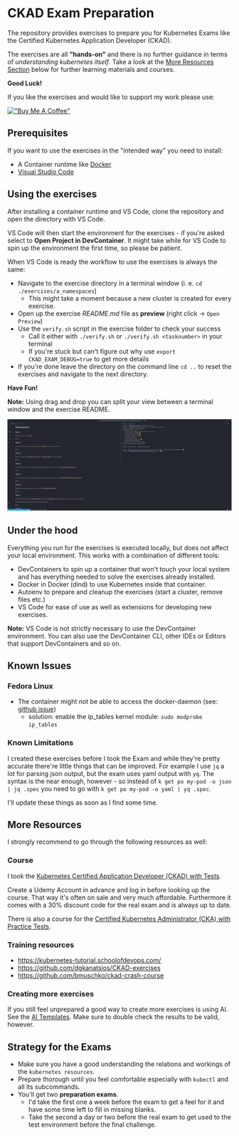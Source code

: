 # CKAD Exam Preparation

The repository provides exercises to prepare you for Kubernetes Exams like the Certified Kubernetes Application Developer (CKAD).

The exercises are all __"hands-on"__ and there is no further guidance in terms of _understanding kubernetes itself_.
Take a look at the [More Resources Section](#more-resources) below for further learning materials and courses.

__Good Luck!__

If you like the exercises and would like to support my work please use:

[!["Buy Me A Coffee"](https://www.buymeacoffee.com/assets/img/custom_images/orange_img.png)](https://buymeacoffee.com/chdalski)

## Prerequisites

If you want to use the exercises in the "intended way" you need to install:

- A Container runtime like [Docker](https://docs.docker.com/engine/install/)
- [Visual Studio Code](https://code.visualstudio.com/)

## Using the exercises

After installing a container runtime and VS Code, clone the repository and open the directory with VS Code.

VS Code will then start the environment for the exercises - if you're asked select to __Open Project in DevContainer__.
It might take while for VS Code to spin up the environment the first time, so please be patient.

When VS Code is ready the workflow to use the exercises is always the same:

- Navigate to the exercise directory in a terminal window (i. e. `cd ./exercises/a_namespaces`)
  - This might take a moment because a new cluster is created for every exercise.
- Open up the exercise _README.md_ file as __preview__ (right click -> `Open Preview`)
- Use the `verify.sh` script in the exercise folder to check your success
  - Call it either with `./verify.sh` or `./verify.sh <tasknumber>` in your terminal
  - If you're stuck but can't figure out why use `export CKAD_EXAM_DEBUG=true` to get more details
- If you're done leave the directory on the command line `cd ..` to reset the exercises and navigate to the next directory.

__Have Fun!__

__Note:__
Using drag and drop you can split your view between a terminal window and the exercise README.

![VS Code Split View](.images/vscode_splitview.png)

## Under the hood

Everything you run for the exercises is executed locally, but does not affect your local environment.
This works with a combination of different tools:

- DevContainers to spin up a container that won't touch your local system and has everything needed to solve the exercises already installed.
- Docker in Docker (dind) to use Kubernetes inside that container.
- Autoenv to prepare and cleanup the exercises (start a cluster, remove files etc.)
- VS Code for ease of use as well as extensions for developing new exercises.

__Note:__
VS Code is not strictly necessary to use the DevContainer environment.
You can also use the DevContainer CLI, other IDEs or Editors that support DevContainers and so on.

## Known Issues

### Fedora Linux

- The container might not be able to access the docker-daemon (see: [github issue](https://github.com/devcontainers/features/issues/1235))
  - solution: enable the ip_tables kernel module: `sudo modprobe ip_tables`

### Known Limitations

I created these exercises before I took the Exam and while they're pretty accurate there're little things that can be improved.
For example I use `jq` a lot for parsing json output, but the exam uses yaml output with `yq`.
The syntax is the near enough, however - so instead of `k get po my-pod -o json | jq .spec` you need to go with `k get po my-pod -o yaml | yq .spec`.

I'll update these things as soon as I find some time.

## More Resources

I strongly recommend to go through the following resources as well:

### Course

I took the [Kubernetes Certified Application Developer (CKAD) with Tests](https://www.udemy.com/course/certified-kubernetes-application-developer/).

Create a Udemy Account in advance and log in before looking up the course.
That way it's often on sale and very much affordable.
Furthermore it comes with a 30% discount code for the real exam and is always up to date.

There is also a course for the [Certified Kubernetes Administrator (CKA) with Practice Tests](https://www.udemy.com/course/certified-kubernetes-administrator-with-practice-tests/).

### Training resources

- <https://kubernetes-tutorial.schoolofdevops.com/>
- <https://github.com/dgkanatsios/CKAD-exercises>
- <https://github.com/bmuschko/ckad-crash-course>

### Creating more exercises

If you still feel unprepared a good way to create more exercises is using AI.
See the [AI Templates](./AI-TEMPLATES.md). Make sure to double check the results to be valid, however.

## Strategy for the Exams

- Make sure you have a good understanding the relations and workings of the `kubernetes resources`.
- Prepare thorough until you feel comfortable especially with `kubectl` and all its subcommands.
- You'll get two __preparation exams__.
  - I'd take the first one a week before the exam to get a feel for it and have some time left to fill in missing blanks.
  - Take the second a day or two before the real exam to get used to the test environment before the final challenge.
